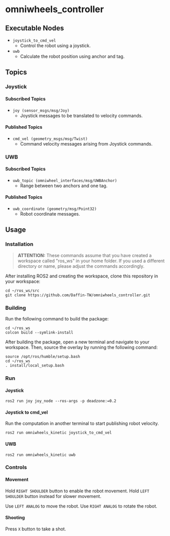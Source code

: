 # omniwheels_controller

## Executable Nodes
- `joystick_to_cmd_vel`
  - Control the robot using a joystick.
- `uwb`
  - Calculate the robot position using anchor and tag.

## Topics

### Joystick

#### Subscribed Topics
- `joy (sensor_msgs/msg/Joy)`
  - Joystick messages to be translated to velocity commands.

#### Published Topics
- `cmd_vel (geometry_msgs/msg/Twist)`
  - Command velocity messages arising from Joystick commands.

### UWB

#### Subscribed Topics
- `uwb_topic (omniwheel_interfaces/msg/UWBAnchor)`
  - Range between two anchors and one tag.
#### Published Topics
- `uwb_coordinate (geometry/msg/Point32)`
  - Robot coordinate messages.

## Usage

### Installation

> **ATTENTION:** These commands assume that you have created a workspace called "ros_ws" in your home folder. If you used a different directory or name, please adjust the commands accordingly.

After installing ROS2 and creating the workspace, clone this repository in your workspace:

```
cd ~/ros_ws/src
git clone https://github.com/Daffin-TW/omniwheels_controller.git
```

### Building

Run the following command to build the package:

```
cd ~/ros_ws
colcon build --symlink-install
```

After building the package, open a new terminal and navigate to your workspace. Then, source the overlay by running the following command:

```
source /opt/ros/humble/setup.bash
cd ~/ros_ws
. install/local_setup.bash
```

### Run

#### Joystick

```
ros2 run joy joy_node --ros-args -p deadzone:=0.2
```

#### Joystick to cmd_vel

Run the computation in another terminal to start publishing robot velocity.
```
ros2 run omniwheels_kinetic joystick_to_cmd_vel
```

#### UWB

```
ros2 run omniwheels_kinetic uwb
```

### Controls

#### Movement
Hold `RIGHT SHOULDER` button to enable the robot movement.
Hold `LEFT SHOULDER` button instead for slower movement.

Use `LEFT ANALOG` to move the robot.
Use `RIGHT ANALOG` to rotate the robot.

#### Shooting
Press `X` button to take a shot.
